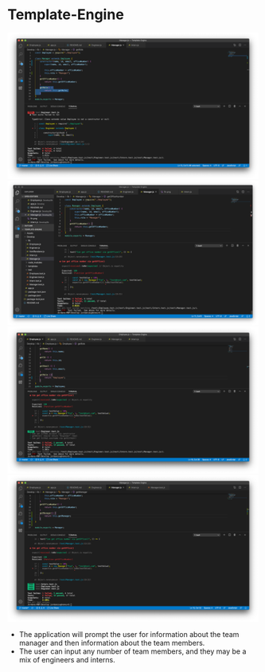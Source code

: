 # Template-Engine

![Photo of finished Product](./Assets/fin.png)
![Photo of finished Product](./Assets/fin1.png)
![Photo of finished Product](./Assets/fin2.png)
![Photo of finished Product](./Assets/fin3.png)

* The application will prompt the user for information about the team manager and then information about the team members. 
* The user can input any number of team members, and they may be a mix of engineers and interns.
